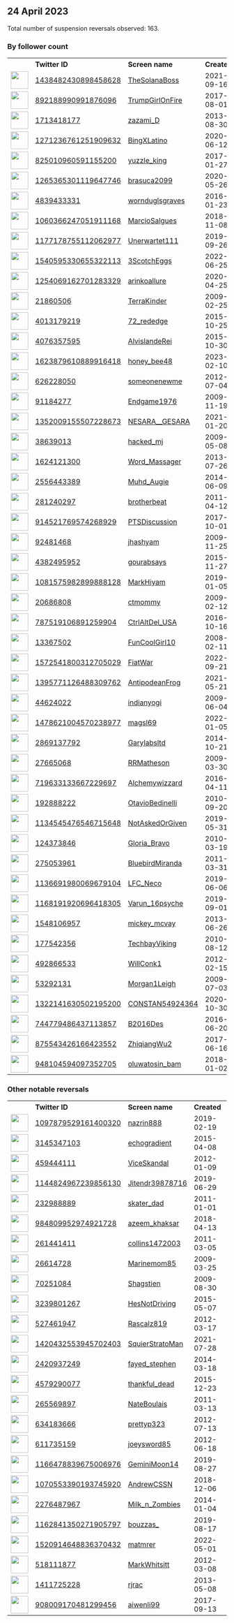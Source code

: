 
## 24 April 2023
Total number of suspension reversals observed: 163.

### By follower count
<table><tr><th></th><th align="left">Twitter ID</th><th align="left">Screen name</th>
<th align="left">Created</th><th align="left">Status</th><th align="left">Suspended</th><th align="left">Followers</th>
<tr><td><a href="https://pbs.twimg.com/profile_images/1485416784002002945/eFeblO0t_normal.jpg"><img src="https://pbs.twimg.com/profile_images/1485416784002002945/eFeblO0t_normal.jpg" width="40px" height="40px" align="center"/></a></td><td><a href="https://twitter.com/intent/user?user_id=1438482430898458628">1438482430898458628</a></td><td><a href="https://twitter.com/TheSolanaBoss">TheSolanaBoss</a></td><td>2021-09-16</td><td align="center"></td><td>2022-07-05</td><td>78260</td></tr>
<tr><td><a href="https://pbs.twimg.com/profile_images/1662858146560479232/C_S4Q4oH_normal.jpg"><img src="https://pbs.twimg.com/profile_images/1662858146560479232/C_S4Q4oH_normal.jpg" width="40px" height="40px" align="center"/></a></td><td><a href="https://twitter.com/intent/user?user_id=892188990991876096">892188990991876096</a></td><td><a href="https://twitter.com/TrumpGirlOnFire">TrumpGirlOnFire</a></td><td>2017-08-01</td><td align="center"></td><td></td><td>73704</td></tr>
<tr><td><a href="https://pbs.twimg.com/profile_images/1642594270753488896/TaZLVfKn_normal.jpg"><img src="https://pbs.twimg.com/profile_images/1642594270753488896/TaZLVfKn_normal.jpg" width="40px" height="40px" align="center"/></a></td><td><a href="https://twitter.com/intent/user?user_id=1713418177">1713418177</a></td><td><a href="https://twitter.com/zazami_D">zazami_D</a></td><td>2013-08-30</td><td align="center"></td><td>2023-02-04</td><td>29516</td></tr>
<tr><td><a href="https://pbs.twimg.com/profile_images/1657460938516180993/hfHQIBGz_normal.jpg"><img src="https://pbs.twimg.com/profile_images/1657460938516180993/hfHQIBGz_normal.jpg" width="40px" height="40px" align="center"/></a></td><td><a href="https://twitter.com/intent/user?user_id=1271236761251909632">1271236761251909632</a></td><td><a href="https://twitter.com/BingXLatino">BingXLatino</a></td><td>2020-06-12</td><td align="center"></td><td>2023-04-08</td><td>13626</td></tr>
<tr><td><a href="https://pbs.twimg.com/profile_images/1657361826756141056/HyEj2R0V_normal.jpg"><img src="https://pbs.twimg.com/profile_images/1657361826756141056/HyEj2R0V_normal.jpg" width="40px" height="40px" align="center"/></a></td><td><a href="https://twitter.com/intent/user?user_id=825010960591155200">825010960591155200</a></td><td><a href="https://twitter.com/yuzzle_king">yuzzle_king</a></td><td>2017-01-27</td><td align="center"></td><td>2023-03-26</td><td>7354</td></tr>
<tr><td><a href="https://pbs.twimg.com/profile_images/1649041234059755521/puRdLEJw_normal.jpg"><img src="https://pbs.twimg.com/profile_images/1649041234059755521/puRdLEJw_normal.jpg" width="40px" height="40px" align="center"/></a></td><td><a href="https://twitter.com/intent/user?user_id=1265365301119647746">1265365301119647746</a></td><td><a href="https://twitter.com/brasuca2099">brasuca2099</a></td><td>2020-05-26</td><td align="center"></td><td>2022-10-07</td><td>7131</td></tr>
<tr><td><a href="https://pbs.twimg.com/profile_images/964990456303116295/9odBs2H__normal.jpg"><img src="https://pbs.twimg.com/profile_images/964990456303116295/9odBs2H__normal.jpg" width="40px" height="40px" align="center"/></a></td><td><a href="https://twitter.com/intent/user?user_id=4839433331">4839433331</a></td><td><a href="https://twitter.com/wornduglsgraves">wornduglsgraves</a></td><td>2016-01-23</td><td align="center"></td><td></td><td>6783</td></tr>
<tr><td><a href="https://pbs.twimg.com/profile_images/1332884661010370563/zFp_-t5D_normal.jpg"><img src="https://pbs.twimg.com/profile_images/1332884661010370563/zFp_-t5D_normal.jpg" width="40px" height="40px" align="center"/></a></td><td><a href="https://twitter.com/intent/user?user_id=1060366247051911168">1060366247051911168</a></td><td><a href="https://twitter.com/MarcioSalgues">MarcioSalgues</a></td><td>2018-11-08</td><td align="center"></td><td>2022-07-11</td><td>6300</td></tr>
<tr><td><a href="https://pbs.twimg.com/profile_images/1177574991975669760/csuzqk_4_normal.jpg"><img src="https://pbs.twimg.com/profile_images/1177574991975669760/csuzqk_4_normal.jpg" width="40px" height="40px" align="center"/></a></td><td><a href="https://twitter.com/intent/user?user_id=1177178755112062977">1177178755112062977</a></td><td><a href="https://twitter.com/Unerwartet111">Unerwartet111</a></td><td>2019-09-26</td><td align="center">🚫</td><td>2022-11-28</td><td>6130</td></tr>
<tr><td><a href="https://pbs.twimg.com/profile_images/1568718484372078593/TzoOEu-c_normal.jpg"><img src="https://pbs.twimg.com/profile_images/1568718484372078593/TzoOEu-c_normal.jpg" width="40px" height="40px" align="center"/></a></td><td><a href="https://twitter.com/intent/user?user_id=1540595330655322113">1540595330655322113</a></td><td><a href="https://twitter.com/3ScotchEggs">3ScotchEggs</a></td><td>2022-06-25</td><td align="center"></td><td>2022-11-22</td><td>5939</td></tr>
<tr><td><a href="https://pbs.twimg.com/profile_images/1650523886814138368/6vRU8zOF_normal.jpg"><img src="https://pbs.twimg.com/profile_images/1650523886814138368/6vRU8zOF_normal.jpg" width="40px" height="40px" align="center"/></a></td><td><a href="https://twitter.com/intent/user?user_id=1254069162701283329">1254069162701283329</a></td><td><a href="https://twitter.com/arinkoallure">arinkoallure</a></td><td>2020-04-25</td><td align="center"></td><td>2022-09-21</td><td>4164</td></tr>
<tr><td><a href="https://pbs.twimg.com/profile_images/1054456740572512256/kWCSTp6b_normal.jpg"><img src="https://pbs.twimg.com/profile_images/1054456740572512256/kWCSTp6b_normal.jpg" width="40px" height="40px" align="center"/></a></td><td><a href="https://twitter.com/intent/user?user_id=21860506">21860506</a></td><td><a href="https://twitter.com/TerraKinder">TerraKinder</a></td><td>2009-02-25</td><td align="center"></td><td></td><td>4160</td></tr>
<tr><td><a href="https://pbs.twimg.com/profile_images/1650644512333770752/bvVD9L31_normal.jpg"><img src="https://pbs.twimg.com/profile_images/1650644512333770752/bvVD9L31_normal.jpg" width="40px" height="40px" align="center"/></a></td><td><a href="https://twitter.com/intent/user?user_id=4013179219">4013179219</a></td><td><a href="https://twitter.com/72_rededge">72_rededge</a></td><td>2015-10-25</td><td align="center"></td><td>2022-11-02</td><td>3769</td></tr>
<tr><td><a href="https://pbs.twimg.com/profile_images/1138582046538964994/B4t9E4k2_normal.jpg"><img src="https://pbs.twimg.com/profile_images/1138582046538964994/B4t9E4k2_normal.jpg" width="40px" height="40px" align="center"/></a></td><td><a href="https://twitter.com/intent/user?user_id=4076357595">4076357595</a></td><td><a href="https://twitter.com/AlvislandeRei">AlvislandeRei</a></td><td>2015-10-30</td><td align="center"></td><td>2023-03-06</td><td>3706</td></tr>
<tr><td><a href="https://pbs.twimg.com/profile_images/1655090176085962754/bhQ0wHWX_normal.jpg"><img src="https://pbs.twimg.com/profile_images/1655090176085962754/bhQ0wHWX_normal.jpg" width="40px" height="40px" align="center"/></a></td><td><a href="https://twitter.com/intent/user?user_id=1623879610889916418">1623879610889916418</a></td><td><a href="https://twitter.com/honey_bee48">honey_bee48</a></td><td>2023-02-10</td><td align="center"></td><td>2023-04-14</td><td>3559</td></tr>
<tr><td><a href="https://pbs.twimg.com/profile_images/1450484320968183809/p-Y1TaTK_normal.jpg"><img src="https://pbs.twimg.com/profile_images/1450484320968183809/p-Y1TaTK_normal.jpg" width="40px" height="40px" align="center"/></a></td><td><a href="https://twitter.com/intent/user?user_id=626228050">626228050</a></td><td><a href="https://twitter.com/someonenewme">someonenewme</a></td><td>2012-07-04</td><td align="center"></td><td>2022-05-17</td><td>3320</td></tr>
<tr><td><a href="https://pbs.twimg.com/profile_images/1585802449352368135/elxvGxE1_normal.jpg"><img src="https://pbs.twimg.com/profile_images/1585802449352368135/elxvGxE1_normal.jpg" width="40px" height="40px" align="center"/></a></td><td><a href="https://twitter.com/intent/user?user_id=91184277">91184277</a></td><td><a href="https://twitter.com/Endgame1976">Endgame1976</a></td><td>2009-11-19</td><td align="center"></td><td>2022-11-10</td><td>3017</td></tr>
<tr><td><a href="https://pbs.twimg.com/profile_images/1456965242114969600/T4-fKIum_normal.jpg"><img src="https://pbs.twimg.com/profile_images/1456965242114969600/T4-fKIum_normal.jpg" width="40px" height="40px" align="center"/></a></td><td><a href="https://twitter.com/intent/user?user_id=1352009155507228673">1352009155507228673</a></td><td><a href="https://twitter.com/NESARA__GESARA">NESARA__GESARA</a></td><td>2021-01-20</td><td align="center"></td><td>2022-06-18</td><td>2922</td></tr>
<tr><td><a href="https://pbs.twimg.com/profile_images/1644317866081021953/JX2ba-o2_normal.jpg"><img src="https://pbs.twimg.com/profile_images/1644317866081021953/JX2ba-o2_normal.jpg" width="40px" height="40px" align="center"/></a></td><td><a href="https://twitter.com/intent/user?user_id=38639013">38639013</a></td><td><a href="https://twitter.com/hacked_mj">hacked_mj</a></td><td>2009-05-08</td><td align="center"></td><td>2023-04-09</td><td>2912</td></tr>
<tr><td><a href="https://pbs.twimg.com/profile_images/926258344532369409/zJW5nkXw_normal.jpg"><img src="https://pbs.twimg.com/profile_images/926258344532369409/zJW5nkXw_normal.jpg" width="40px" height="40px" align="center"/></a></td><td><a href="https://twitter.com/intent/user?user_id=1624121300">1624121300</a></td><td><a href="https://twitter.com/Word_Massager">Word_Massager</a></td><td>2013-07-26</td><td align="center"></td><td>2022-09-30</td><td>2890</td></tr>
<tr><td><a href="https://pbs.twimg.com/profile_images/1657562604749959177/FjGNhev7_normal.jpg"><img src="https://pbs.twimg.com/profile_images/1657562604749959177/FjGNhev7_normal.jpg" width="40px" height="40px" align="center"/></a></td><td><a href="https://twitter.com/intent/user?user_id=2556443389">2556443389</a></td><td><a href="https://twitter.com/Muhd_Augie">Muhd_Augie</a></td><td>2014-06-09</td><td align="center"></td><td>2022-12-11</td><td>2598</td></tr>
<tr><td><a href="https://pbs.twimg.com/profile_images/1270269018415534080/vpaGR0fF_normal.jpg"><img src="https://pbs.twimg.com/profile_images/1270269018415534080/vpaGR0fF_normal.jpg" width="40px" height="40px" align="center"/></a></td><td><a href="https://twitter.com/intent/user?user_id=281240297">281240297</a></td><td><a href="https://twitter.com/brotherbeat">brotherbeat</a></td><td>2011-04-12</td><td align="center"></td><td></td><td>2552</td></tr>
<tr><td><a href="https://pbs.twimg.com/profile_images/1336640504969060352/3lMq2oSH_normal.jpg"><img src="https://pbs.twimg.com/profile_images/1336640504969060352/3lMq2oSH_normal.jpg" width="40px" height="40px" align="center"/></a></td><td><a href="https://twitter.com/intent/user?user_id=914521769574268929">914521769574268929</a></td><td><a href="https://twitter.com/PTSDiscussion">PTSDiscussion</a></td><td>2017-10-01</td><td align="center"></td><td>2022-11-08</td><td>2209</td></tr>
<tr><td><a href="https://pbs.twimg.com/profile_images/1657063696374566912/HaljIngI_normal.jpg"><img src="https://pbs.twimg.com/profile_images/1657063696374566912/HaljIngI_normal.jpg" width="40px" height="40px" align="center"/></a></td><td><a href="https://twitter.com/intent/user?user_id=92481468">92481468</a></td><td><a href="https://twitter.com/jhashyam">jhashyam</a></td><td>2009-11-25</td><td align="center"></td><td>2022-07-15</td><td>1895</td></tr>
<tr><td><a href="https://pbs.twimg.com/profile_images/1369048186023604229/kkBrcgfg_normal.jpg"><img src="https://pbs.twimg.com/profile_images/1369048186023604229/kkBrcgfg_normal.jpg" width="40px" height="40px" align="center"/></a></td><td><a href="https://twitter.com/intent/user?user_id=4382495952">4382495952</a></td><td><a href="https://twitter.com/gourabsays">gourabsays</a></td><td>2015-11-27</td><td align="center"></td><td></td><td>1851</td></tr>
<tr><td><a href="https://pbs.twimg.com/profile_images/1188141733042778117/zJKHhjXL_normal.jpg"><img src="https://pbs.twimg.com/profile_images/1188141733042778117/zJKHhjXL_normal.jpg" width="40px" height="40px" align="center"/></a></td><td><a href="https://twitter.com/intent/user?user_id=1081575982899888128">1081575982899888128</a></td><td><a href="https://twitter.com/MarkHiyam">MarkHiyam</a></td><td>2019-01-05</td><td align="center"></td><td></td><td>1732</td></tr>
<tr><td><a href="https://pbs.twimg.com/profile_images/1652321545891528704/jAe5g46N_normal.jpg"><img src="https://pbs.twimg.com/profile_images/1652321545891528704/jAe5g46N_normal.jpg" width="40px" height="40px" align="center"/></a></td><td><a href="https://twitter.com/intent/user?user_id=20686808">20686808</a></td><td><a href="https://twitter.com/ctmommy">ctmommy</a></td><td>2009-02-12</td><td align="center"></td><td></td><td>1699</td></tr>
<tr><td><a href="https://pbs.twimg.com/profile_images/1650293417845440514/pcUOyjri_normal.jpg"><img src="https://pbs.twimg.com/profile_images/1650293417845440514/pcUOyjri_normal.jpg" width="40px" height="40px" align="center"/></a></td><td><a href="https://twitter.com/intent/user?user_id=787519106891259904">787519106891259904</a></td><td><a href="https://twitter.com/CtrlAltDel_USA">CtrlAltDel_USA</a></td><td>2016-10-16</td><td align="center"></td><td>2022-04-10</td><td>1693</td></tr>
<tr><td><a href="https://pbs.twimg.com/profile_images/938131382206791680/kyH8fML7_normal.jpg"><img src="https://pbs.twimg.com/profile_images/938131382206791680/kyH8fML7_normal.jpg" width="40px" height="40px" align="center"/></a></td><td><a href="https://twitter.com/intent/user?user_id=13367502">13367502</a></td><td><a href="https://twitter.com/FunCoolGirl10">FunCoolGirl10</a></td><td>2008-02-11</td><td align="center"></td><td></td><td>1614</td></tr>
<tr><td><a href="https://pbs.twimg.com/profile_images/1581051174035329025/3PtdmR7q_normal.jpg"><img src="https://pbs.twimg.com/profile_images/1581051174035329025/3PtdmR7q_normal.jpg" width="40px" height="40px" align="center"/></a></td><td><a href="https://twitter.com/intent/user?user_id=1572541800312705029">1572541800312705029</a></td><td><a href="https://twitter.com/FiatWar">FiatWar</a></td><td>2022-09-21</td><td align="center"></td><td>2023-01-31</td><td>1481</td></tr>
<tr><td><a href="https://pbs.twimg.com/profile_images/1656943762101407744/H6-W9PjJ_normal.jpg"><img src="https://pbs.twimg.com/profile_images/1656943762101407744/H6-W9PjJ_normal.jpg" width="40px" height="40px" align="center"/></a></td><td><a href="https://twitter.com/intent/user?user_id=1395771126488309762">1395771126488309762</a></td><td><a href="https://twitter.com/AntipodeanFrog">AntipodeanFrog</a></td><td>2021-05-21</td><td align="center"></td><td>2023-04-19</td><td>1374</td></tr>
<tr><td><a href="https://pbs.twimg.com/profile_images/643178371644551169/OHUV758Y_normal.jpg"><img src="https://pbs.twimg.com/profile_images/643178371644551169/OHUV758Y_normal.jpg" width="40px" height="40px" align="center"/></a></td><td><a href="https://twitter.com/intent/user?user_id=44624022">44624022</a></td><td><a href="https://twitter.com/indianyogi">indianyogi</a></td><td>2009-06-04</td><td align="center"></td><td>2023-03-27</td><td>1371</td></tr>
<tr><td><a href="https://pbs.twimg.com/profile_images/1638225812758339608/mS6QFvtV_normal.jpg"><img src="https://pbs.twimg.com/profile_images/1638225812758339608/mS6QFvtV_normal.jpg" width="40px" height="40px" align="center"/></a></td><td><a href="https://twitter.com/intent/user?user_id=1478621004570238977">1478621004570238977</a></td><td><a href="https://twitter.com/magsl69">magsl69</a></td><td>2022-01-05</td><td align="center"></td><td>2023-04-06</td><td>1330</td></tr>
<tr><td><a href="https://pbs.twimg.com/profile_images/1649164338761179136/kSAURSOK_normal.jpg"><img src="https://pbs.twimg.com/profile_images/1649164338761179136/kSAURSOK_normal.jpg" width="40px" height="40px" align="center"/></a></td><td><a href="https://twitter.com/intent/user?user_id=2869137792">2869137792</a></td><td><a href="https://twitter.com/Garylabsltd">Garylabsltd</a></td><td>2014-10-21</td><td align="center"></td><td>2022-06-21</td><td>1320</td></tr>
<tr><td><a href="https://pbs.twimg.com/profile_images/1650521650381635589/Rr1ZQj7T_normal.jpg"><img src="https://pbs.twimg.com/profile_images/1650521650381635589/Rr1ZQj7T_normal.jpg" width="40px" height="40px" align="center"/></a></td><td><a href="https://twitter.com/intent/user?user_id=27665068">27665068</a></td><td><a href="https://twitter.com/RRMatheson">RRMatheson</a></td><td>2009-03-30</td><td align="center"></td><td></td><td>1106</td></tr>
<tr><td><a href="https://pbs.twimg.com/profile_images/1513331361314189313/D2tYp_Vj_normal.jpg"><img src="https://pbs.twimg.com/profile_images/1513331361314189313/D2tYp_Vj_normal.jpg" width="40px" height="40px" align="center"/></a></td><td><a href="https://twitter.com/intent/user?user_id=719633133667229697">719633133667229697</a></td><td><a href="https://twitter.com/Alchemywizzard">Alchemywizzard</a></td><td>2016-04-11</td><td align="center"></td><td>2022-07-17</td><td>1101</td></tr>
<tr><td><a href="https://pbs.twimg.com/profile_images/1549360281926729732/irKjfq07_normal.jpg"><img src="https://pbs.twimg.com/profile_images/1549360281926729732/irKjfq07_normal.jpg" width="40px" height="40px" align="center"/></a></td><td><a href="https://twitter.com/intent/user?user_id=192888222">192888222</a></td><td><a href="https://twitter.com/OtavioBedinelli">OtavioBedinelli</a></td><td>2010-09-20</td><td align="center"></td><td>2023-01-03</td><td>1026</td></tr>
<tr><td><a href="https://pbs.twimg.com/profile_images/1662961725417705473/6oWWmlA5_normal.jpg"><img src="https://pbs.twimg.com/profile_images/1662961725417705473/6oWWmlA5_normal.jpg" width="40px" height="40px" align="center"/></a></td><td><a href="https://twitter.com/intent/user?user_id=1134545476546715648">1134545476546715648</a></td><td><a href="https://twitter.com/NotAskedOrGiven">NotAskedOrGiven</a></td><td>2019-05-31</td><td align="center"></td><td>2023-01-05</td><td>1009</td></tr>
<tr><td><a href="https://pbs.twimg.com/profile_images/1160154415795511297/yqXwZ0-0_normal.jpg"><img src="https://pbs.twimg.com/profile_images/1160154415795511297/yqXwZ0-0_normal.jpg" width="40px" height="40px" align="center"/></a></td><td><a href="https://twitter.com/intent/user?user_id=124373846">124373846</a></td><td><a href="https://twitter.com/Gloria_Bravo">Gloria_Bravo</a></td><td>2010-03-19</td><td align="center"></td><td></td><td>992</td></tr>
<tr><td><a href="https://pbs.twimg.com/profile_images/1645612248927289347/HEF5T0Am_normal.jpg"><img src="https://pbs.twimg.com/profile_images/1645612248927289347/HEF5T0Am_normal.jpg" width="40px" height="40px" align="center"/></a></td><td><a href="https://twitter.com/intent/user?user_id=275053961">275053961</a></td><td><a href="https://twitter.com/BluebirdMiranda">BluebirdMiranda</a></td><td>2011-03-31</td><td align="center">🔒</td><td>2023-04-14</td><td>979</td></tr>
<tr><td><a href="https://pbs.twimg.com/profile_images/1356727206949568520/G1dRdn6R_normal.jpg"><img src="https://pbs.twimg.com/profile_images/1356727206949568520/G1dRdn6R_normal.jpg" width="40px" height="40px" align="center"/></a></td><td><a href="https://twitter.com/intent/user?user_id=1136691980069679104">1136691980069679104</a></td><td><a href="https://twitter.com/LFC_Neco">LFC_Neco</a></td><td>2019-06-06</td><td align="center"></td><td></td><td>953</td></tr>
<tr><td><a href="https://pbs.twimg.com/profile_images/1660562005642604626/JkCJOu3__normal.jpg"><img src="https://pbs.twimg.com/profile_images/1660562005642604626/JkCJOu3__normal.jpg" width="40px" height="40px" align="center"/></a></td><td><a href="https://twitter.com/intent/user?user_id=1168191920696418305">1168191920696418305</a></td><td><a href="https://twitter.com/Varun_16psyche">Varun_16psyche</a></td><td>2019-09-01</td><td align="center"></td><td>2022-08-16</td><td>935</td></tr>
<tr><td><a href="https://pbs.twimg.com/profile_images/1133834811565588480/D5tP039n_normal.jpg"><img src="https://pbs.twimg.com/profile_images/1133834811565588480/D5tP039n_normal.jpg" width="40px" height="40px" align="center"/></a></td><td><a href="https://twitter.com/intent/user?user_id=1548106957">1548106957</a></td><td><a href="https://twitter.com/mickey_mcvay">mickey_mcvay</a></td><td>2013-06-26</td><td align="center"></td><td></td><td>891</td></tr>
<tr><td><a href="https://pbs.twimg.com/profile_images/1080028574797590528/2fZ-my7h_normal.jpg"><img src="https://pbs.twimg.com/profile_images/1080028574797590528/2fZ-my7h_normal.jpg" width="40px" height="40px" align="center"/></a></td><td><a href="https://twitter.com/intent/user?user_id=177542356">177542356</a></td><td><a href="https://twitter.com/TechbayViking">TechbayViking</a></td><td>2010-08-12</td><td align="center"></td><td></td><td>869</td></tr>
<tr><td><a href="https://pbs.twimg.com/profile_images/2482605960/Twitter_normal.jpg"><img src="https://pbs.twimg.com/profile_images/2482605960/Twitter_normal.jpg" width="40px" height="40px" align="center"/></a></td><td><a href="https://twitter.com/intent/user?user_id=492866533">492866533</a></td><td><a href="https://twitter.com/WillConk1">WillConk1</a></td><td>2012-02-15</td><td align="center"></td><td></td><td>863</td></tr>
<tr><td><a href="https://pbs.twimg.com/profile_images/1120100968/Pic_of_Morgan_normal.JPG"><img src="https://pbs.twimg.com/profile_images/1120100968/Pic_of_Morgan_normal.JPG" width="40px" height="40px" align="center"/></a></td><td><a href="https://twitter.com/intent/user?user_id=53292131">53292131</a></td><td><a href="https://twitter.com/Morgan1Leigh">Morgan1Leigh</a></td><td>2009-07-03</td><td align="center"></td><td></td><td>772</td></tr>
<tr><td><a href="https://pbs.twimg.com/profile_images/1648671390151704576/pxO0uc2I_normal.jpg"><img src="https://pbs.twimg.com/profile_images/1648671390151704576/pxO0uc2I_normal.jpg" width="40px" height="40px" align="center"/></a></td><td><a href="https://twitter.com/intent/user?user_id=1322141630502195200">1322141630502195200</a></td><td><a href="https://twitter.com/CONSTAN54924364">CONSTAN54924364</a></td><td>2020-10-30</td><td align="center"></td><td></td><td>693</td></tr>
<tr><td><a href="https://pbs.twimg.com/profile_images/744780130438909952/32I9apGw_normal.jpg"><img src="https://pbs.twimg.com/profile_images/744780130438909952/32I9apGw_normal.jpg" width="40px" height="40px" align="center"/></a></td><td><a href="https://twitter.com/intent/user?user_id=744779486437113857">744779486437113857</a></td><td><a href="https://twitter.com/B2016Des">B2016Des</a></td><td>2016-06-20</td><td align="center"></td><td>2023-04-14</td><td>655</td></tr>
<tr><td><a href="https://pbs.twimg.com/profile_images/1097545032553263104/RTQ3epWb_normal.jpg"><img src="https://pbs.twimg.com/profile_images/1097545032553263104/RTQ3epWb_normal.jpg" width="40px" height="40px" align="center"/></a></td><td><a href="https://twitter.com/intent/user?user_id=875543426166423552">875543426166423552</a></td><td><a href="https://twitter.com/ZhiqiangWu2">ZhiqiangWu2</a></td><td>2017-06-16</td><td align="center"></td><td>2023-04-19</td><td>647</td></tr>
<tr><td><a href="https://pbs.twimg.com/profile_images/1356699135668289540/MLl2AnDq_normal.jpg"><img src="https://pbs.twimg.com/profile_images/1356699135668289540/MLl2AnDq_normal.jpg" width="40px" height="40px" align="center"/></a></td><td><a href="https://twitter.com/intent/user?user_id=948104594097352705">948104594097352705</a></td><td><a href="https://twitter.com/oluwatosin_bam">oluwatosin_bam</a></td><td>2018-01-02</td><td align="center"></td><td>2023-03-22</td><td>643</td></tr>
</table>

### Other notable reversals
<table><tr><th></th><th align="left">Twitter ID</th><th align="left">Screen name</th>
<th align="left">Created</th><th align="left">Status</th><th align="left">Suspended</th><th align="left">Followers</th>
<tr><td><a href="https://pbs.twimg.com/profile_images/1526954390640271361/_hWAvu-g_normal.png"><img src="https://pbs.twimg.com/profile_images/1526954390640271361/_hWAvu-g_normal.png" width="40px" height="40px" align="center"/></a></td><td><a href="https://twitter.com/intent/user?user_id=1097879529161400320">1097879529161400320</a></td><td><a href="https://twitter.com/nazrin888">nazrin888</a></td><td>2019-02-19</td><td align="center">🔒👋</td><td>2022-10-30</td><td>0</td></tr>
<tr><td><a href="https://pbs.twimg.com/profile_images/1554322614817918977/eRGQlvjD_normal.jpg"><img src="https://pbs.twimg.com/profile_images/1554322614817918977/eRGQlvjD_normal.jpg" width="40px" height="40px" align="center"/></a></td><td><a href="https://twitter.com/intent/user?user_id=3145347103">3145347103</a></td><td><a href="https://twitter.com/echogradient">echogradient</a></td><td>2015-04-08</td><td align="center"></td><td>2022-12-30</td><td>363</td></tr>
<tr><td><a href="https://pbs.twimg.com/profile_images/1455878879139311619/bKIvPt4q_normal.jpg"><img src="https://pbs.twimg.com/profile_images/1455878879139311619/bKIvPt4q_normal.jpg" width="40px" height="40px" align="center"/></a></td><td><a href="https://twitter.com/intent/user?user_id=459444111">459444111</a></td><td><a href="https://twitter.com/ViceSkandal">ViceSkandal</a></td><td>2012-01-09</td><td align="center"></td><td>2023-03-26</td><td>60</td></tr>
<tr><td><a href="https://pbs.twimg.com/profile_images/1257318665378082816/QPEuycNz_normal.jpg"><img src="https://pbs.twimg.com/profile_images/1257318665378082816/QPEuycNz_normal.jpg" width="40px" height="40px" align="center"/></a></td><td><a href="https://twitter.com/intent/user?user_id=1144824967239856130">1144824967239856130</a></td><td><a href="https://twitter.com/Jitendr39878716">Jitendr39878716</a></td><td>2019-06-29</td><td align="center"></td><td>2023-03-22</td><td>366</td></tr>
<tr><td><a href="https://pbs.twimg.com/profile_images/1643747313582583808/E_gL7IR__normal.jpg"><img src="https://pbs.twimg.com/profile_images/1643747313582583808/E_gL7IR__normal.jpg" width="40px" height="40px" align="center"/></a></td><td><a href="https://twitter.com/intent/user?user_id=232988889">232988889</a></td><td><a href="https://twitter.com/skater_dad">skater_dad</a></td><td>2011-01-01</td><td align="center"></td><td>2023-03-28</td><td>27</td></tr>
<tr><td><a href="https://pbs.twimg.com/profile_images/1614459413607194625/JZ5zM92K_normal.jpg"><img src="https://pbs.twimg.com/profile_images/1614459413607194625/JZ5zM92K_normal.jpg" width="40px" height="40px" align="center"/></a></td><td><a href="https://twitter.com/intent/user?user_id=984809952974921728">984809952974921728</a></td><td><a href="https://twitter.com/azeem_khaksar">azeem_khaksar</a></td><td>2018-04-13</td><td align="center"></td><td>2023-03-17</td><td>386</td></tr>
<tr><td><a href="https://pbs.twimg.com/profile_images/1650503631618166789/zfNA-DrD_normal.jpg"><img src="https://pbs.twimg.com/profile_images/1650503631618166789/zfNA-DrD_normal.jpg" width="40px" height="40px" align="center"/></a></td><td><a href="https://twitter.com/intent/user?user_id=261441411">261441411</a></td><td><a href="https://twitter.com/collins1472003">collins1472003</a></td><td>2011-03-05</td><td align="center"></td><td>2023-03-13</td><td>127</td></tr>
<tr><td><a href="https://pbs.twimg.com/profile_images/1648852445823397888/i3PZ1tx7_normal.jpg"><img src="https://pbs.twimg.com/profile_images/1648852445823397888/i3PZ1tx7_normal.jpg" width="40px" height="40px" align="center"/></a></td><td><a href="https://twitter.com/intent/user?user_id=26614728">26614728</a></td><td><a href="https://twitter.com/Marinemom85">Marinemom85</a></td><td>2009-03-25</td><td align="center"></td><td>2023-04-07</td><td>163</td></tr>
<tr><td><a href="https://pbs.twimg.com/profile_images/1649133548379705344/i0Mmpki3_normal.jpg"><img src="https://pbs.twimg.com/profile_images/1649133548379705344/i0Mmpki3_normal.jpg" width="40px" height="40px" align="center"/></a></td><td><a href="https://twitter.com/intent/user?user_id=70251084">70251084</a></td><td><a href="https://twitter.com/Shagstien">Shagstien</a></td><td>2009-08-30</td><td align="center"></td><td>2023-03-28</td><td>105</td></tr>
<tr><td><a href="https://pbs.twimg.com/profile_images/1656665069185277952/CELyAqLW_normal.jpg"><img src="https://pbs.twimg.com/profile_images/1656665069185277952/CELyAqLW_normal.jpg" width="40px" height="40px" align="center"/></a></td><td><a href="https://twitter.com/intent/user?user_id=3239801267">3239801267</a></td><td><a href="https://twitter.com/HesNotDriving">HesNotDriving</a></td><td>2015-05-07</td><td align="center"></td><td>2022-12-23</td><td>13</td></tr>
<tr><td><a href="https://pbs.twimg.com/profile_images/1496836329014968321/ojfHj30__normal.jpg"><img src="https://pbs.twimg.com/profile_images/1496836329014968321/ojfHj30__normal.jpg" width="40px" height="40px" align="center"/></a></td><td><a href="https://twitter.com/intent/user?user_id=527461947">527461947</a></td><td><a href="https://twitter.com/Rascalz819">Rascalz819</a></td><td>2012-03-17</td><td align="center"></td><td>2023-03-01</td><td>4</td></tr>
<tr><td><a href="https://pbs.twimg.com/profile_images/1420433404210728960/rtcgRJN8_normal.jpg"><img src="https://pbs.twimg.com/profile_images/1420433404210728960/rtcgRJN8_normal.jpg" width="40px" height="40px" align="center"/></a></td><td><a href="https://twitter.com/intent/user?user_id=1420432553945702403">1420432553945702403</a></td><td><a href="https://twitter.com/SquierStratoMan">SquierStratoMan</a></td><td>2021-07-28</td><td align="center"></td><td>2022-12-19</td><td>4</td></tr>
<tr><td><a href="https://pbs.twimg.com/profile_images/1619645018595102721/a5BCCARS_normal.jpg"><img src="https://pbs.twimg.com/profile_images/1619645018595102721/a5BCCARS_normal.jpg" width="40px" height="40px" align="center"/></a></td><td><a href="https://twitter.com/intent/user?user_id=2420937249">2420937249</a></td><td><a href="https://twitter.com/fayed_stephen">fayed_stephen</a></td><td>2014-03-18</td><td align="center"></td><td>2023-03-30</td><td>471</td></tr>
<tr><td><a href="https://pbs.twimg.com/profile_images/1082974023632539648/ag9SSvKt_normal.jpg"><img src="https://pbs.twimg.com/profile_images/1082974023632539648/ag9SSvKt_normal.jpg" width="40px" height="40px" align="center"/></a></td><td><a href="https://twitter.com/intent/user?user_id=4579290077">4579290077</a></td><td><a href="https://twitter.com/thankful_dead">thankful_dead</a></td><td>2015-12-23</td><td align="center"></td><td>2023-03-26</td><td>20</td></tr>
<tr><td><a href="https://pbs.twimg.com/profile_images/1370365798892593154/NjZ8m3s4_normal.jpg"><img src="https://pbs.twimg.com/profile_images/1370365798892593154/NjZ8m3s4_normal.jpg" width="40px" height="40px" align="center"/></a></td><td><a href="https://twitter.com/intent/user?user_id=265569897">265569897</a></td><td><a href="https://twitter.com/NateBoulais">NateBoulais</a></td><td>2011-03-13</td><td align="center"></td><td>2023-03-26</td><td>29</td></tr>
<tr><td><a href="https://pbs.twimg.com/profile_images/1232052479384260612/X9hL880C_normal.jpg"><img src="https://pbs.twimg.com/profile_images/1232052479384260612/X9hL880C_normal.jpg" width="40px" height="40px" align="center"/></a></td><td><a href="https://twitter.com/intent/user?user_id=634183666">634183666</a></td><td><a href="https://twitter.com/prettyp323">prettyp323</a></td><td>2012-07-13</td><td align="center"></td><td>2023-03-31</td><td>35</td></tr>
<tr><td><a href="https://pbs.twimg.com/profile_images/1208244554819932166/ehPvNP6O_normal.jpg"><img src="https://pbs.twimg.com/profile_images/1208244554819932166/ehPvNP6O_normal.jpg" width="40px" height="40px" align="center"/></a></td><td><a href="https://twitter.com/intent/user?user_id=611735159">611735159</a></td><td><a href="https://twitter.com/joeysword85">joeysword85</a></td><td>2012-06-18</td><td align="center"></td><td>2023-03-23</td><td>35</td></tr>
<tr><td><a href="https://pbs.twimg.com/profile_images/1349187586124881922/nAFKnOvQ_normal.jpg"><img src="https://pbs.twimg.com/profile_images/1349187586124881922/nAFKnOvQ_normal.jpg" width="40px" height="40px" align="center"/></a></td><td><a href="https://twitter.com/intent/user?user_id=1166478839675006976">1166478839675006976</a></td><td><a href="https://twitter.com/GeminiMoon14">GeminiMoon14</a></td><td>2019-08-27</td><td align="center"></td><td>2022-12-10</td><td>34</td></tr>
<tr><td><a href="https://pbs.twimg.com/profile_images/1591576902896058368/UKHMq2Zt_normal.jpg"><img src="https://pbs.twimg.com/profile_images/1591576902896058368/UKHMq2Zt_normal.jpg" width="40px" height="40px" align="center"/></a></td><td><a href="https://twitter.com/intent/user?user_id=1070553390193745920">1070553390193745920</a></td><td><a href="https://twitter.com/AndrewCSSN">AndrewCSSN</a></td><td>2018-12-06</td><td align="center"></td><td>2022-11-13</td><td>79</td></tr>
<tr><td><a href="https://pbs.twimg.com/profile_images/1367531749388001284/wZLymP0w_normal.jpg"><img src="https://pbs.twimg.com/profile_images/1367531749388001284/wZLymP0w_normal.jpg" width="40px" height="40px" align="center"/></a></td><td><a href="https://twitter.com/intent/user?user_id=2276487967">2276487967</a></td><td><a href="https://twitter.com/Milk_n_Zombies">Milk_n_Zombies</a></td><td>2014-01-04</td><td align="center"></td><td>2022-09-22</td><td>418</td></tr>
<tr><td><a href="https://pbs.twimg.com/profile_images/1581059390857220098/tZ_IE0EG_normal.jpg"><img src="https://pbs.twimg.com/profile_images/1581059390857220098/tZ_IE0EG_normal.jpg" width="40px" height="40px" align="center"/></a></td><td><a href="https://twitter.com/intent/user?user_id=1162841350271905797">1162841350271905797</a></td><td><a href="https://twitter.com/bouzzas_">bouzzas_</a></td><td>2019-08-17</td><td align="center"></td><td>2023-04-05</td><td>327</td></tr>
<tr><td><a href="https://pbs.twimg.com/profile_images/1528153419441049600/XRPi2KdM_normal.jpg"><img src="https://pbs.twimg.com/profile_images/1528153419441049600/XRPi2KdM_normal.jpg" width="40px" height="40px" align="center"/></a></td><td><a href="https://twitter.com/intent/user?user_id=1520914648836370432">1520914648836370432</a></td><td><a href="https://twitter.com/matmrer">matmrer</a></td><td>2022-05-01</td><td align="center"></td><td>2022-06-16</td><td>8</td></tr>
<tr><td><a href="https://pbs.twimg.com/profile_images/451797007460737024/DG0c4bLm_normal.jpeg"><img src="https://pbs.twimg.com/profile_images/451797007460737024/DG0c4bLm_normal.jpeg" width="40px" height="40px" align="center"/></a></td><td><a href="https://twitter.com/intent/user?user_id=518111877">518111877</a></td><td><a href="https://twitter.com/MarkWhitsitt">MarkWhitsitt</a></td><td>2012-03-08</td><td align="center"></td><td>2023-03-28</td><td>19</td></tr>
<tr><td><a href="https://pbs.twimg.com/profile_images/1649270695820402689/dNJzUuvL_normal.jpg"><img src="https://pbs.twimg.com/profile_images/1649270695820402689/dNJzUuvL_normal.jpg" width="40px" height="40px" align="center"/></a></td><td><a href="https://twitter.com/intent/user?user_id=1411725228">1411725228</a></td><td><a href="https://twitter.com/rjrac">rjrac</a></td><td>2013-05-08</td><td align="center"></td><td>2022-11-21</td><td>433</td></tr>
<tr><td><a href="https://pbs.twimg.com/profile_images/1219491431053758466/uapTNY6R_normal.jpg"><img src="https://pbs.twimg.com/profile_images/1219491431053758466/uapTNY6R_normal.jpg" width="40px" height="40px" align="center"/></a></td><td><a href="https://twitter.com/intent/user?user_id=908009170481299456">908009170481299456</a></td><td><a href="https://twitter.com/aiwenli99">aiwenli99</a></td><td>2017-09-13</td><td align="center"></td><td>2023-04-14</td><td>38</td></tr>
</table>
